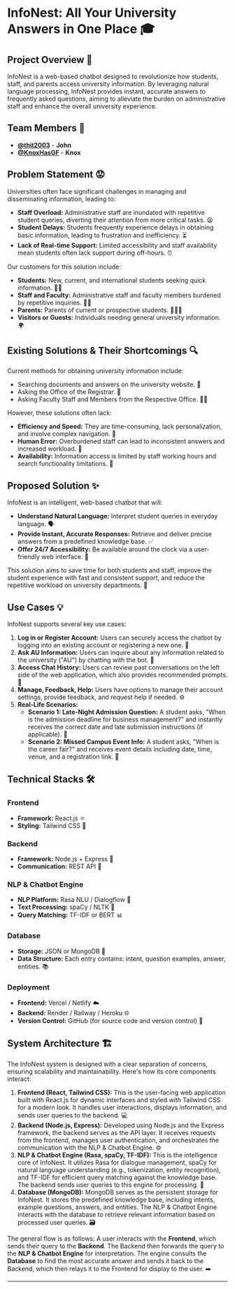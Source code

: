 # InfoNest: All Your University Answers in One Place 🎓

## Project Overview 🚀

InfoNest is a web-based chatbot designed to revolutionize how students, staff, and parents access university information. By leveraging natural language processing, InfoNest provides instant, accurate answers to frequently asked questions, aiming to alleviate the burden on administrative staff and enhance the overall university experience.

## Team Members 👥

*   **[@thit2003](https://github.com/thit2003)** - **John**
*   **[@KnoxHasGF](https://github.com/KnoxHasGF)** - **Knox**

## Problem Statement 😟

Universities often face significant challenges in managing and disseminating information, leading to:

*   **Staff Overload:** Administrative staff are inundated with repetitive student queries, diverting their attention from more critical tasks. 😫
*   **Student Delays:** Students frequently experience delays in obtaining basic information, leading to frustration and inefficiency. ⏳
*   **Lack of Real-time Support:** Limited accessibility and staff availability mean students often lack support during off-hours. ⏰

Our customers for this solution include:
*   **Students:** New, current, and international students seeking quick information. 🧑‍🎓
*   **Staff and Faculty:** Administrative staff and faculty members burdened by repetitive inquiries. 👨‍🏫
*   **Parents:** Parents of current or prospective students. 👨‍👩‍👧
*   **Visitors or Guests:** Individuals needing general university information. 🌍

## Existing Solutions & Their Shortcomings 🔍

Current methods for obtaining university information include:

*   Searching documents and answers on the university website. 📁
*   Asking the Office of the Registrar. 🏢
*   Asking Faculty Staff and Members from the Respective Office. 🧑‍💼

However, these solutions often lack:

*   **Efficiency and Speed:** They are time-consuming, lack personalization, and involve complex navigation. 🐌
*   **Human Error:** Overburdened staff can lead to inconsistent answers and increased workload. 📝
*   **Availability:** Information access is limited by staff working hours and search functionality limitations. 🚫

## Proposed Solution ✨

InfoNest is an intelligent, web-based chatbot that will:

*   **Understand Natural Language:** Interpret student queries in everyday language. 🗣️
*   **Provide Instant, Accurate Responses:** Retrieve and deliver precise answers from a predefined knowledge base. ✅
*   **Offer 24/7 Accessibility:** Be available around the clock via a user-friendly web interface. 🌙

This solution aims to save time for both students and staff, improve the student experience with fast and consistent support, and reduce the repetitive workload on university departments. 🌟

## Use Cases 💡

InfoNest supports several key use cases:

1.  **Log in or Register Account:** Users can securely access the chatbot by logging into an existing account or registering a new one. 🔐
2.  **Ask AU Information:** Users can inquire about any information related to the university ("AU") by chatting with the bot. 💬
3.  **Access Chat History:** Users can review past conversations on the left side of the web application, which also provides recommended prompts. 📜
4.  **Manage, Feedback, Help:** Users have options to manage their account settings, provide feedback, and request help if needed. ⚙️
5.  **Real-Life Scenarios:**
    *   **Scenario 1: Late-Night Admission Question:** A student asks, "When is the admission deadline for business management?" and instantly receives the correct date and late submission instructions (if applicable). 🌃
    *   **Scenario 2: Missed Campus Event Info:** A student asks, "When is the career fair?" and receives event details including date, time, venue, and a registration link. 📅

## Technical Stacks 🛠️

### Frontend
*   **Framework:** React.js ⚛️
*   **Styling:** Tailwind CSS 🎨

### Backend
*   **Framework:** Node.js + Express 🐍
*   **Communication:** REST API 🔗

### NLP & Chatbot Engine
*   **NLP Platform:** Rasa NLU / Dialogflow 🤖
*   **Text Processing:** spaCy / NLTK 🧠
*   **Query Matching:** TF-IDF or BERT 📊

### Database
*   **Storage:** JSON or MongoDB 🍃
*   **Data Structure:** Each entry contains: intent, question examples, answer, entities. 📚

### Deployment
*   **Frontend:** Vercel / Netlify ☁️
*   **Backend:** Render / Railway / Heroku 🌐
*   **Version Control:** GitHub (for source code and version control) 🐙

## System Architecture 🏗️

The InfoNest system is designed with a clear separation of concerns, ensuring scalability and maintainability. Here's how its core components interact:

1.  **Frontend (React, Tailwind CSS):** This is the user-facing web application built with React.js for dynamic interfaces and styled with Tailwind CSS for a modern look. It handles user interactions, displays information, and sends user queries to the backend. 💻
2.  **Backend (Node.js, Express):** Developed using Node.js and the Express framework, the backend serves as the API layer. It receives requests from the frontend, manages user authentication, and orchestrates the communication with the NLP & Chatbot Engine. ⚙️
3.  **NLP & Chatbot Engine (Rasa, spaCy, TF-IDF):** This is the intelligence core of InfoNest. It utilizes Rasa for dialogue management, spaCy for natural language understanding (e.g., tokenization, entity recognition), and TF-IDF for efficient query matching against the knowledge base. The backend sends user queries to this engine for processing. 🧠
4.  **Database (MongoDB):** MongoDB serves as the persistent storage for InfoNest. It stores the predefined knowledge base, including intents, example questions, answers, and entities. The NLP & Chatbot Engine interacts with the database to retrieve relevant information based on processed user queries. 🗃️

The general flow is as follows: A user interacts with the **Frontend**, which sends their query to the **Backend**. The Backend then forwards the query to the **NLP & Chatbot Engine** for interpretation. The engine consults the **Database** to find the most accurate answer and sends it back to the Backend, which then relays it to the Frontend for display to the user. ➡️

---
